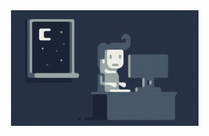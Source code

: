 
<img alt="Night Coding" src="https://raw.githubusercontent.com/AVS1508/AVS1508/master/assets/Night-Coding.gif" align="right"/>
